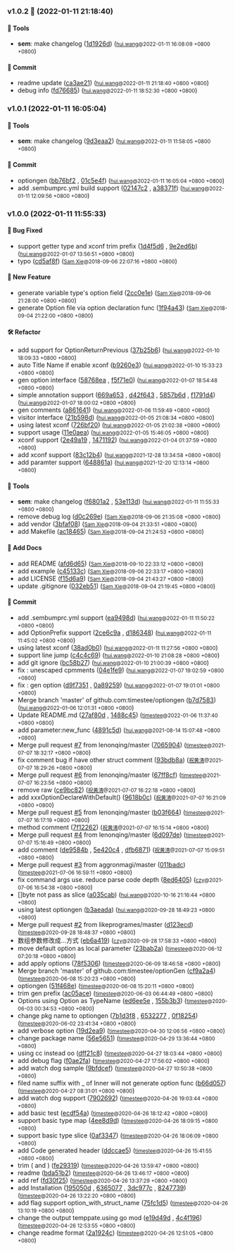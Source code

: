 ### v1.0.2 🌈 (2022-01-11 21:18:40)

#### 🤖  Tools
  * **sem**: make changelog ([1d1926d](https://github.com/sandwich-go/optiongen/commit/1d1926d8561c91e537952310f311cf4154553892)) (<small>[hui.wang](hui.wang@funplus.com)@2022-01-11 16:08:09 &#43;0800 &#43;0800</small>)

#### 💪  Commit
  * readme update ([ca3ae21](https://github.com/sandwich-go/optiongen/commit/ca3ae212640199ef2ab295b2d325c564580c525d)) (<small>[hui.wang](hui.wang@funplus.com)@2022-01-11 21:18:40 &#43;0800 &#43;0800</small>)
  * debug info ([fd76685](https://github.com/sandwich-go/optiongen/commit/fd7668593743c03623bf9b1e23640deed1044526)) (<small>[hui.wang](hui.wang@funplus.com)@2022-01-11 18:52:30 &#43;0800 &#43;0800</small>)

### v1.0.1 (2022-01-11 16:05:04)

#### 🤖  Tools
  * **sem**: make changelog ([9d3eaa2](https://github.com/sandwich-go/optiongen/commit/9d3eaa2b198cf9fdbd1ada6f41825f7758dbb81a)) (<small>[hui.wang](hui.wang@funplus.com)@2022-01-11 11:58:05 &#43;0800 &#43;0800</small>)

#### 💪  Commit
  * optiongen ([bb76bf2](https://github.com/sandwich-go/optiongen/commit/bb76bf2f872cc39ab0e9098cd44be6c3fde1bd1d) , [01c5e4f](https://github.com/sandwich-go/optiongen/commit/01c5e4f3b1ebc845c7241b75afad72c1dac45ccd)) (<small>[hui.wang](hui.wang@funplus.com)@2022-01-11 16:05:04 &#43;0800 &#43;0800</small>)
  * add .sembumprc.yml build support ([02147c2](https://github.com/sandwich-go/optiongen/commit/02147c2813b42d015cb4b4815dd7bf684ac1b5c1) , [a38371f](https://github.com/sandwich-go/optiongen/commit/a38371f14ac4fd11bd99877537da7af222a7ec98)) (<small>[hui.wang](hui.wang@funplus.com)@2022-01-11 12:09:56 &#43;0800 &#43;0800</small>)

### v1.0.0 (2022-01-11 11:55:33)

#### 🐛  Bug Fixed
  * support getter type and xconf trim prefix ([1d4f5d6](https://github.com/sandwich-go/optiongen/commit/1d4f5d611755fee5cfabb4a2f4031fff719d3a5d) , [9e2ed6b](https://github.com/sandwich-go/optiongen/commit/9e2ed6b3dc2bcb01b5ba99b93c0c6de91d09fd25)) (<small>[hui.wang](hui.wang@funplus.com)@2022-01-07 13:56:51 &#43;0800 &#43;0800</small>)
  * typo ([cd5af8f](https://github.com/sandwich-go/optiongen/commit/cd5af8f3c62cb1c9ec156a68d645ef3f0e2e0b94)) (<small>[Sam Xie](xsambundy@gmail.com)@2018-09-06 22:07:16 &#43;0800 &#43;0800</small>)

#### 🚀  New Feature
  * generate variable type's option field ([2cc0e1e](https://github.com/sandwich-go/optiongen/commit/2cc0e1ea6b3023dfbb0a1bb554a619234d30821a)) (<small>[Sam Xie](xsambundy@gmail.com)@2018-09-06 21:28:00 &#43;0800 &#43;0800</small>)
  * generate Option file via option declaration func ([1f94a43](https://github.com/sandwich-go/optiongen/commit/1f94a43d06b60886466bb663f13a36e9ad379e35)) (<small>[Sam Xie](xsambundy@gmail.com)@2018-09-04 21:22:00 &#43;0800 &#43;0800</small>)

#### 🛠  Refactor
  * add support for OptionReturnPrevious ([37b25b6](https://github.com/sandwich-go/optiongen/commit/37b25b6c36fe80f7b2983e96e1aeae338b52d57f)) (<small>[hui.wang](hui.wang@funplus.com)@2022-01-10 18:09:33 &#43;0800 &#43;0800</small>)
  * auto Title Name if enable xconf ([b9260e3](https://github.com/sandwich-go/optiongen/commit/b9260e33711aff8d8796d57c2484a93d81c8cffe)) (<small>[hui.wang](hui.wang@funplus.com)@2022-01-10 15:33:23 &#43;0800 &#43;0800</small>)
  * gen option interface ([58768ea](https://github.com/sandwich-go/optiongen/commit/58768ea89af68f711cd84f208e1a0e97ca3091c0) , [f5f71e0](https://github.com/sandwich-go/optiongen/commit/f5f71e014c9423e86855d3e7d836358f988bb025)) (<small>[hui.wang](hui.wang@funplus.com)@2022-01-07 18:54:48 &#43;0800 &#43;0800</small>)
  * simple annotation support ([669a653](https://github.com/sandwich-go/optiongen/commit/669a653ae1a6a15f7af9dd215785de96dc835cba) , [d42f643](https://github.com/sandwich-go/optiongen/commit/d42f643a5780c9a08bff0f86703c89b342eddf07) , [5857b6d](https://github.com/sandwich-go/optiongen/commit/5857b6d19a033d81eea52f4623e23fdd33a5fc41) , [f1791d4](https://github.com/sandwich-go/optiongen/commit/f1791d44e022db022e407e46a9b05f77dcb5eb42)) (<small>[hui.wang](hui.wang@funplus.com)@2022-01-07 18:00:02 &#43;0800 &#43;0800</small>)
  * gen comments ([a861641](https://github.com/sandwich-go/optiongen/commit/a8616416b3429dd7965a4be1b1e4bba4e16c3a33)) (<small>[hui.wang](hui.wang@funplus.com)@2022-01-06 11:59:49 &#43;0800 &#43;0800</small>)
  * visitor interface ([21b598d](https://github.com/sandwich-go/optiongen/commit/21b598d1bbc7b4040a20d2f44627f75271f6ad7d)) (<small>[hui.wang](hui.wang@funplus.com)@2022-01-05 21:08:34 &#43;0800 &#43;0800</small>)
  * using latest xconf ([726bf20](https://github.com/sandwich-go/optiongen/commit/726bf203bf9b2647957dde4ae168241ba4cbcf55)) (<small>[hui.wang](hui.wang@funplus.com)@2022-01-05 21:02:38 &#43;0800 &#43;0800</small>)
  * support usage ([11e0aea](https://github.com/sandwich-go/optiongen/commit/11e0aea8303f99b3f5a364a654f50be88ee0d20c)) (<small>[hui.wang](hui.wang@funplus.com)@2022-01-05 15:46:05 &#43;0800 &#43;0800</small>)
  * xconf support ([2e49a19](https://github.com/sandwich-go/optiongen/commit/2e49a1949abd56636ea1b6137bc8fa4e0d7ab9fa) , [1471192](https://github.com/sandwich-go/optiongen/commit/1471192cae6b401425285d4bbc438fe5876775e0)) (<small>[hui.wang](hui.wang@funplus.com)@2022-01-04 01:37:59 &#43;0800 &#43;0800</small>)
  * add xconf support ([83c12b4](https://github.com/sandwich-go/optiongen/commit/83c12b4909704d1ea484c4ac0818b10eee50d35c)) (<small>[hui.wang](hui.wang@funplus.com)@2021-12-28 13:34:58 &#43;0800 &#43;0800</small>)
  * add paramter support ([648861a](https://github.com/sandwich-go/optiongen/commit/648861a1f8242cc251e78d197eb0990a1d999e47)) (<small>[hui.wang](hui.wang@funplus.com)@2021-12-20 12:13:14 &#43;0800 &#43;0800</small>)

#### 🤖  Tools
  * **sem**: make changelog ([f6801a2](https://github.com/sandwich-go/optiongen/commit/f6801a2781c5c394ec54dd77ea138a616b35a983) , [53e113d](https://github.com/sandwich-go/optiongen/commit/53e113d8a2d5582550288153c7474b448bbfdf8d)) (<small>[hui.wang](hui.wang@funplus.com)@2022-01-11 11:55:33 &#43;0800 &#43;0800</small>)
  * remove debug log ([d0c269e](https://github.com/sandwich-go/optiongen/commit/d0c269e43ee136a91c519a7bea6e83cbaf1b9dcb)) (<small>[Sam Xie](xsambundy@gmail.com)@2018-09-06 21:35:08 &#43;0800 &#43;0800</small>)
  * add vendor ([3bfaf08](https://github.com/sandwich-go/optiongen/commit/3bfaf08ae1b1328e2deb07e59b1106c38874f09b)) (<small>[Sam Xie](xsambundy@gmail.com)@2018-09-04 21:33:51 &#43;0800 &#43;0800</small>)
  * add Makefile ([ac18465](https://github.com/sandwich-go/optiongen/commit/ac1846573959ed8ed055aac280d71490a6535bee)) (<small>[Sam Xie](xsambundy@gmail.com)@2018-09-04 21:24:53 &#43;0800 &#43;0800</small>)

#### 📝  Add Docs
  * add README ([afd6d65](https://github.com/sandwich-go/optiongen/commit/afd6d652166addd77406fa83cbef067063600175)) (<small>[Sam Xie](sam.xie@liulishuo.com)@2018-09-10 22:33:12 &#43;0800 &#43;0800</small>)
  * add example ([c45133c](https://github.com/sandwich-go/optiongen/commit/c45133ce65aca32275150d087210cbbb045e1bb5)) (<small>[Sam Xie](xsambundy@gmail.com)@2018-09-06 22:33:17 &#43;0800 &#43;0800</small>)
  * add LICENSE ([f15d6a9](https://github.com/sandwich-go/optiongen/commit/f15d6a9266b92dc697b90e2864b1232fe78e26ec)) (<small>[Sam Xie](xsambundy@gmail.com)@2018-09-04 21:43:27 &#43;0800 &#43;0800</small>)
  * update .gitignore ([032eb51](https://github.com/sandwich-go/optiongen/commit/032eb514116c7860819a623acaf5ac7c09c65c16)) (<small>[Sam Xie](xsambundy@gmail.com)@2018-09-04 21:19:45 &#43;0800 &#43;0800</small>)

#### 💪  Commit
  * add .sembumprc.yml support ([ea9498d](https://github.com/sandwich-go/optiongen/commit/ea9498da86d7494c02e9bf9daf85b13eb332078d)) (<small>[hui.wang](hui.wang@funplus.com)@2022-01-11 11:50:22 &#43;0800 &#43;0800</small>)
  * add OptionPrefix support ([2ce6c9a](https://github.com/sandwich-go/optiongen/commit/2ce6c9a13bbe1cb295ab88e3929a40a7ad818f26) , [d186348](https://github.com/sandwich-go/optiongen/commit/d186348dee094a03be0a6bf46a358e49548bbcec)) (<small>[hui.wang](hui.wang@funplus.com)@2022-01-11 11:45:02 &#43;0800 &#43;0800</small>)
  * using latest xconf ([38ad0b0](https://github.com/sandwich-go/optiongen/commit/38ad0b08ce2cb587e98056d65fa1990bd7b1d552)) (<small>[hui.wang](hui.wang@funplus.com)@2022-01-11 11:27:56 &#43;0800 &#43;0800</small>)
  * support line jump ([c4c4c69](https://github.com/sandwich-go/optiongen/commit/c4c4c6993e5a3a857a2a0cbe5420ef7078743ef6)) (<small>[hui.wang](hui.wang@funplus.com)@2022-01-10 21:08:28 &#43;0800 &#43;0800</small>)
  * add git ignore ([bc58b27](https://github.com/sandwich-go/optiongen/commit/bc58b27e8b59fa1245fe0eb22c3afd8e49046e9c)) (<small>[hui.wang](hui.wang@funplus.com)@2022-01-10 21:00:39 &#43;0800 &#43;0800</small>)
  * fix : unescaped cpmments ([04e1fe9](https://github.com/sandwich-go/optiongen/commit/04e1fe97a7c90245c3494c3af2f0510c90cc4079)) (<small>[hui.wang](hui.wang@funplus.com)@2022-01-07 19:02:59 &#43;0800 &#43;0800</small>)
  * fix : gen option ([d9f7351](https://github.com/sandwich-go/optiongen/commit/d9f7351f715e429701b4f1eaa8e5799cf7c62bc9) , [0a89259](https://github.com/sandwich-go/optiongen/commit/0a89259e049315af154fdb34d1651e1167d32543)) (<small>[hui.wang](hui.wang@funplus.com)@2022-01-07 19:01:01 &#43;0800 &#43;0800</small>)
  * Merge branch 'master' of github.com:timestee/optiongen ([b7d7583](https://github.com/sandwich-go/optiongen/commit/b7d75835f19e0707e62f86ad971978b65f4a4e8a)) (<small>[hui.wang](hui.wang@funplus.com)@2022-01-06 12:01:31 &#43;0800 &#43;0800</small>)
  * Update README.md ([27af80d](https://github.com/sandwich-go/optiongen/commit/27af80d444d5fe2e6f5bf68dffcd1a917e1a0470) , [1488c45](https://github.com/sandwich-go/optiongen/commit/1488c4571762860ad6dd0452eded2d4afc8711db)) (<small>[timestee](19310233&#43;timestee@users.noreply.github.com)@2022-01-06 11:37:40 &#43;0800 &#43;0800</small>)
  * add parameter:new_func ([4891c5d](https://github.com/sandwich-go/optiongen/commit/4891c5dd51152fb2fe44b9420835466e869baabf)) (<small>[hui.wang](hui.wang@funplus.com)@2021-08-14 15:07:48 &#43;0800 &#43;0800</small>)
  * Merge pull request [#7](https://github.com/sandwich-go/7/issues/%!s(MISSING)) from lenonqing/master ([7065904](https://github.com/sandwich-go/optiongen/commit/70659046ecd0d1ade130c3f61b69a60963655980)) (<small>[timestee](19310233&#43;timestee@users.noreply.github.com)@2021-07-07 18:32:17 &#43;0800 &#43;0800</small>)
  * fix comment bug if have other struct comment ([93bdb8a](https://github.com/sandwich-go/optiongen/commit/93bdb8a94dc8eadb6e55f04a999a4563f9fb1019)) (<small>[祝黄清](huangqing.zhu@centurygame.com)@2021-07-07 18:29:26 &#43;0800 &#43;0800</small>)
  * Merge pull request [#6](https://github.com/sandwich-go/6/issues/%!s(MISSING)) from lenonqing/master ([67ff8cf](https://github.com/sandwich-go/optiongen/commit/67ff8cf87613c1885b7c48a989e29e9f87c3b71b)) (<small>[timestee](19310233&#43;timestee@users.noreply.github.com)@2021-07-07 16:23:56 &#43;0800 &#43;0800</small>)
  * remove raw ([ce9bc82](https://github.com/sandwich-go/optiongen/commit/ce9bc82a182ea528725de6a34f60a340163a6ac9)) (<small>[祝黄清](huangqing.zhu@centurygame.com)@2021-07-07 16:22:18 &#43;0800 &#43;0800</small>)
  * add xxxOptionDeclareWithDefault() ([9618b0c](https://github.com/sandwich-go/optiongen/commit/9618b0c05cafd2dbfa1b12604081fa3e3e0ece78)) (<small>[祝黄清](huangqing.zhu@centurygame.com)@2021-07-07 16:21:09 &#43;0800 &#43;0800</small>)
  * Merge pull request [#5](https://github.com/sandwich-go/5/issues/%!s(MISSING)) from lenonqing/master ([b03f664](https://github.com/sandwich-go/optiongen/commit/b03f6649d93729b88e0fe21c3ead7d83063422c7)) (<small>[timestee](19310233&#43;timestee@users.noreply.github.com)@2021-07-07 16:17:19 &#43;0800 &#43;0800</small>)
  * method comment ([7f12262](https://github.com/sandwich-go/optiongen/commit/7f12262634db7bbf683f9817fb7b2e71f4bd8566)) (<small>[祝黄清](huangqing.zhu@centurygame.com)@2021-07-07 16:15:14 &#43;0800 &#43;0800</small>)
  * Merge pull request [#4](https://github.com/sandwich-go/4/issues/%!s(MISSING)) from lenonqing/master ([6d097de](https://github.com/sandwich-go/optiongen/commit/6d097defb9d357be3d4213c6c158206d15675e5c)) (<small>[timestee](19310233&#43;timestee@users.noreply.github.com)@2021-07-07 15:16:49 &#43;0800 &#43;0800</small>)
  * add comment ([de9584b](https://github.com/sandwich-go/optiongen/commit/de9584bbcd0f4b5fd5f7f2524723ca0bb7495564) , [5e420c4](https://github.com/sandwich-go/optiongen/commit/5e420c44e7e20843028e32d7986a14b25d706f5e) , [dfb6871](https://github.com/sandwich-go/optiongen/commit/dfb6871b9d254622e5bb14a8e5eb0f346248fa9c)) (<small>[祝黄清](huangqing.zhu@centurygame.com)@2021-07-07 15:09:51 &#43;0800 &#43;0800</small>)
  * Merge pull request [#3](https://github.com/sandwich-go/3/issues/%!s(MISSING)) from aggronmagi/master ([011badc](https://github.com/sandwich-go/optiongen/commit/011badc380187e29793451bd3d529330223d52bc)) (<small>[timestee](19310233&#43;timestee@users.noreply.github.com)@2021-07-06 16:59:11 &#43;0800 &#43;0800</small>)
  * fix command args use. reduce parse code depth ([8ed6405](https://github.com/sandwich-go/optiongen/commit/8ed640544fd9f29d8413586a84106b30343292be)) (<small>[czy](czy463@163.com)@2021-07-06 16:54:38 &#43;0800 &#43;0800</small>)
  * []byte not pass as slice ([a035cab](https://github.com/sandwich-go/optiongen/commit/a035cab71065a2683ab7bf79efda80e780d0bc1e)) (<small>[hui.wang](hui.wang@funplus.com)@2020-10-16 21:16:44 &#43;0800 &#43;0800</small>)
  * using latest optiongen ([b3aeada](https://github.com/sandwich-go/optiongen/commit/b3aeadab6d31c5d8586a4dd7785f20ebe1c57c77)) (<small>[hui.wang](hui.wang@funplus.com)@2020-09-28 18:49:23 &#43;0800 &#43;0800</small>)
  * Merge pull request [#2](https://github.com/sandwich-go/2/issues/%!s(MISSING)) from likeprogrames/master ([d123ecd](https://github.com/sandwich-go/optiongen/commit/d123ecd01f450bff871751fba29352b284fdea67)) (<small>[timestee](19310233&#43;timestee@users.noreply.github.com)@2020-09-28 18:48:37 &#43;0800 &#43;0800</small>)
  * 数组参数修改成...方式 ([eb6a419](https://github.com/sandwich-go/optiongen/commit/eb6a419a1c78ede20fec7ffa533a98a077813ad5)) (<small>[czy](czy463@163.com)@2020-09-28 17:58:33 &#43;0800 &#43;0800</small>)
  * move default option as local parameter ([23bab2a](https://github.com/sandwich-go/optiongen/commit/23bab2a8d2c29445ff9654cddaf99978833eb773)) (<small>[timestee](wanghuidev@gmail.com)@2020-06-12 07:20:18 &#43;0800 &#43;0800</small>)
  * add apply options ([78f5306](https://github.com/sandwich-go/optiongen/commit/78f5306a0d4cf74a2484aa874a2229c748ecf51f)) (<small>[timestee](wanghuidev@gmail.com)@2020-06-09 18:46:58 &#43;0800 &#43;0800</small>)
  * Merge branch 'master' of github.com:timestee/optionGen ([cf9a2a4](https://github.com/sandwich-go/optiongen/commit/cf9a2a4d1fe8b89c94bc9217c5d0a7ba6099553b)) (<small>[timestee](wanghuidev@gmail.com)@2020-06-08 15:20:23 &#43;0800 &#43;0800</small>)
  * optiongen ([51f468e](https://github.com/sandwich-go/optiongen/commit/51f468e5f1b11ab1fce10100b252c886ffa51b40)) (<small>[timestee](wanghuidev@gmail.com)@2020-06-08 15:20:11 &#43;0800 &#43;0800</small>)
  * trim gen prefix ([ac05ace](https://github.com/sandwich-go/optiongen/commit/ac05ace6820df607780ae22f3f725d9a0b03bb09)) (<small>[timestee](wanghuidev@gmail.com)@2020-06-03 06:44:49 &#43;0800 &#43;0800</small>)
  * Options using Option as TypeName ([ed6ee5e](https://github.com/sandwich-go/optiongen/commit/ed6ee5ea43b55c29850ba142efa5a10db6860fdd) , [155b3b3](https://github.com/sandwich-go/optiongen/commit/155b3b3a7235f4c5d6651edc050bbb7ec7180b9c)) (<small>[timestee](wanghuidev@gmail.com)@2020-06-03 00:34:53 &#43;0800 &#43;0800</small>)
  * change pkg name to optiongen ([7b1d3f8](https://github.com/sandwich-go/optiongen/commit/7b1d3f8d6f2151dc60201ecb91e3b62fabc5686b) , [6532277](https://github.com/sandwich-go/optiongen/commit/65322775cf76b7a6864df4db9c7cdbd3b3fa302e) , [0f18254](https://github.com/sandwich-go/optiongen/commit/0f182549642d4e913e2b122c2158ab16e4e3b090)) (<small>[timestee](wanghuidev@gmail.com)@2020-06-02 23:41:34 &#43;0800 &#43;0800</small>)
  * add verbose option ([19d2ea9](https://github.com/sandwich-go/optiongen/commit/19d2ea9ad9acdf35628fdb367b2d7ac9c13dd639)) (<small>[timestee](wanghuidev@gmail.com)@2020-04-30 12:06:56 &#43;0800 &#43;0800</small>)
  * change package name ([56e5651](https://github.com/sandwich-go/optiongen/commit/56e5651d91256c9473ee97fc02f1d822ae866817)) (<small>[timestee](wanghuidev@gmail.com)@2020-04-29 13:36:44 &#43;0800 &#43;0800</small>)
  * using cc instead oo ([dff21c8](https://github.com/sandwich-go/optiongen/commit/dff21c8f6e86d9de99fce66326dc55082fcdef65)) (<small>[timestee](wanghuidev@gmail.com)@2020-04-27 18:03:44 &#43;0800 &#43;0800</small>)
  * add debug flag ([f0ae2fa](https://github.com/sandwich-go/optiongen/commit/f0ae2fa4c0b3f5c3be079a6d86699b9e1dcffafb)) (<small>[timestee](wanghuidev@gmail.com)@2020-04-27 17:56:02 &#43;0800 &#43;0800</small>)
  * add watch dog sample ([9bfdcef](https://github.com/sandwich-go/optiongen/commit/9bfdcef31bc5f5656e8f3ae397f11d54ed161380)) (<small>[timestee](wanghuidev@gmail.com)@2020-04-27 10:50:38 &#43;0800 &#43;0800</small>)
  * filed name suffix with _ of Inner will not generate option func ([b66d057](https://github.com/sandwich-go/optiongen/commit/b66d057e8ebf80363d0b50b7e863083d8740287d)) (<small>[timestee](wanghuidev@gmail.com)@2020-04-27 08:31:01 &#43;0800 &#43;0800</small>)
  * add watch dog support ([7902692](https://github.com/sandwich-go/optiongen/commit/7902692c743345a6f1a5abc6abef7a5eacf41c38)) (<small>[timestee](wanghuidev@gmail.com)@2020-04-26 19:03:44 &#43;0800 &#43;0800</small>)
  * add basic test ([ecdf54a](https://github.com/sandwich-go/optiongen/commit/ecdf54ad0f518381df8fa5cdc4df23fb62b4545e)) (<small>[timestee](wanghuidev@gmail.com)@2020-04-26 18:12:42 &#43;0800 &#43;0800</small>)
  * support basic type map ([4ee8d9d](https://github.com/sandwich-go/optiongen/commit/4ee8d9d78f6213139abb6cee57839ed3f0566051)) (<small>[timestee](wanghuidev@gmail.com)@2020-04-26 18:09:15 &#43;0800 &#43;0800</small>)
  * support basic type slice ([0af3347](https://github.com/sandwich-go/optiongen/commit/0af33478049ab0cc8d5d664204d10852971f0f19)) (<small>[timestee](wanghuidev@gmail.com)@2020-04-26 18:06:09 &#43;0800 &#43;0800</small>)
  * add Code generated header ([ddccae5](https://github.com/sandwich-go/optiongen/commit/ddccae5ca927d96f5bedba47ed4e6fe46a282711)) (<small>[timestee](wanghuidev@gmail.com)@2020-04-26 15:41:55 &#43;0800 &#43;0800</small>)
  * trim ( and ) ([fe29319](https://github.com/sandwich-go/optiongen/commit/fe29319397ebf4bd0bfc417c24e08471900afc18)) (<small>[timestee](wanghuidev@gmail.com)@2020-04-26 13:59:47 &#43;0800 &#43;0800</small>)
  * readme ([bda51b2](https://github.com/sandwich-go/optiongen/commit/bda51b221337a68b1f3b24962baf370c41781415)) (<small>[timestee](wanghuidev@gmail.com)@2020-04-26 13:46:17 &#43;0800 &#43;0800</small>)
  * add ref ([fd30f25](https://github.com/sandwich-go/optiongen/commit/fd30f25eeef8a47a03fac62494475ed6f0c11714)) (<small>[timestee](wanghuidev@gmail.com)@2020-04-26 13:37:29 &#43;0800 &#43;0800</small>)
  * add Installation ([195050d](https://github.com/sandwich-go/optiongen/commit/195050d1df0e816d5fed716951daf4490ec37861) , [6365077](https://github.com/sandwich-go/optiongen/commit/63650771fa828bd2f8344d678f2662ca95422ac6) , [3dc977c](https://github.com/sandwich-go/optiongen/commit/3dc977cd75bf6270c3a4f2763b7391435d00fd5f) , [8247739](https://github.com/sandwich-go/optiongen/commit/8247739e6bcec2de1b850aad193c9bbd8909ab19)) (<small>[timestee](wanghuidev@gmail.com)@2020-04-26 13:22:20 &#43;0800 &#43;0800</small>)
  * add flag support option_with_struct_name ([75fc1d5](https://github.com/sandwich-go/optiongen/commit/75fc1d5f1ebbcccbfccfaa8c13d5a0156eb94f08)) (<small>[timestee](wanghuidev@gmail.com)@2020-04-26 13:10:19 &#43;0800 &#43;0800</small>)
  * change the output temppate.using go mod ([e19d49d](https://github.com/sandwich-go/optiongen/commit/e19d49ddc8c3974f4ca7faf99734b9284d893b7d) , [4c4f196](https://github.com/sandwich-go/optiongen/commit/4c4f19670c32a90b41211dba2da2c5564213f337)) (<small>[timestee](wanghuidev@gmail.com)@2020-04-26 12:53:55 &#43;0800 &#43;0800</small>)
  * change readme format ([2a1924c](https://github.com/sandwich-go/optiongen/commit/2a1924ca3f530ff399222e9eae3026eec7e8cdee)) (<small>[timestee](19310233&#43;timestee@users.noreply.github.com)@2020-04-26 12:51:05 &#43;0800 &#43;0800</small>)



